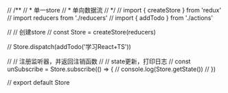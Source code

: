 // /**
//  * 单一store
//  * 单向数据流
//  */
// import { createStore } from 'redux'
// import reducers from './reducers'
// import { addTodo } from './actions'

// // 创建store
// const Store = createStore(reducers)


// Store.dispatch(addTodo('学习React+TS'))

// // 注册监听器，并返回注销函数
// // state更新，打印日志
// const unSubscribe = Store.subscribe(() => {
//     console.log(Store.getState())
// })

// export default Store
